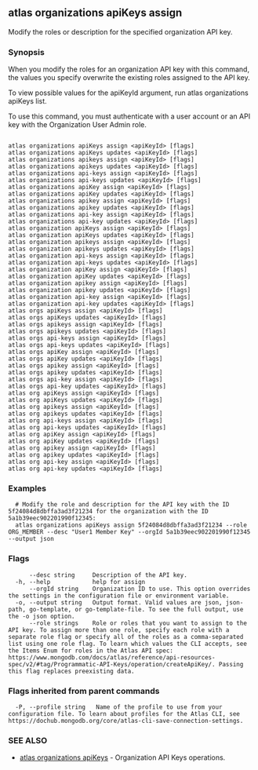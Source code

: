 ## atlas organizations apiKeys assign

Modify the roles or description for the specified organization API key.


### Synopsis

When you modify the roles for an organization API key with this command, the values you specify overwrite the existing roles assigned to the API key.
		
To view possible values for the apiKeyId argument, run atlas organizations apiKeys list.

To use this command, you must authenticate with a user account or an API key with the Organization User Admin role.



```

atlas organizations apiKeys assign <apiKeyId> [flags]
atlas organizations apiKeys updates <apiKeyId> [flags]
atlas organizations apikeys assign <apiKeyId> [flags]
atlas organizations apikeys updates <apiKeyId> [flags]
atlas organizations api-keys assign <apiKeyId> [flags]
atlas organizations api-keys updates <apiKeyId> [flags]
atlas organizations apiKey assign <apiKeyId> [flags]
atlas organizations apiKey updates <apiKeyId> [flags]
atlas organizations apikey assign <apiKeyId> [flags]
atlas organizations apikey updates <apiKeyId> [flags]
atlas organizations api-key assign <apiKeyId> [flags]
atlas organizations api-key updates <apiKeyId> [flags]
atlas organization apiKeys assign <apiKeyId> [flags]
atlas organization apiKeys updates <apiKeyId> [flags]
atlas organization apikeys assign <apiKeyId> [flags]
atlas organization apikeys updates <apiKeyId> [flags]
atlas organization api-keys assign <apiKeyId> [flags]
atlas organization api-keys updates <apiKeyId> [flags]
atlas organization apiKey assign <apiKeyId> [flags]
atlas organization apiKey updates <apiKeyId> [flags]
atlas organization apikey assign <apiKeyId> [flags]
atlas organization apikey updates <apiKeyId> [flags]
atlas organization api-key assign <apiKeyId> [flags]
atlas organization api-key updates <apiKeyId> [flags]
atlas orgs apiKeys assign <apiKeyId> [flags]
atlas orgs apiKeys updates <apiKeyId> [flags]
atlas orgs apikeys assign <apiKeyId> [flags]
atlas orgs apikeys updates <apiKeyId> [flags]
atlas orgs api-keys assign <apiKeyId> [flags]
atlas orgs api-keys updates <apiKeyId> [flags]
atlas orgs apiKey assign <apiKeyId> [flags]
atlas orgs apiKey updates <apiKeyId> [flags]
atlas orgs apikey assign <apiKeyId> [flags]
atlas orgs apikey updates <apiKeyId> [flags]
atlas orgs api-key assign <apiKeyId> [flags]
atlas orgs api-key updates <apiKeyId> [flags]
atlas org apiKeys assign <apiKeyId> [flags]
atlas org apiKeys updates <apiKeyId> [flags]
atlas org apikeys assign <apiKeyId> [flags]
atlas org apikeys updates <apiKeyId> [flags]
atlas org api-keys assign <apiKeyId> [flags]
atlas org api-keys updates <apiKeyId> [flags]
atlas org apiKey assign <apiKeyId> [flags]
atlas org apiKey updates <apiKeyId> [flags]
atlas org apikey assign <apiKeyId> [flags]
atlas org apikey updates <apiKeyId> [flags]
atlas org api-key assign <apiKeyId> [flags]
atlas org api-key updates <apiKeyId> [flags]
```

### Examples

```
  # Modify the role and description for the API key with the ID 5f24084d8dbffa3ad3f21234 for the organization with the ID 5a1b39eec902201990f12345:
  atlas organizations apiKeys assign 5f24084d8dbffa3ad3f21234 --role ORG_MEMBER --desc "User1 Member Key" --orgId 5a1b39eec902201990f12345 --output json
```


### Flags

```
      --desc string     Description of the API key.
  -h, --help            help for assign
      --orgId string    Organization ID to use. This option overrides the settings in the configuration file or environment variable.
  -o, --output string   Output format. Valid values are json, json-path, go-template, or go-template-file. To see the full output, use the -o json option.
      --role strings    Role or roles that you want to assign to the API key. To assign more than one role, specify each role with a separate role flag or specify all of the roles as a comma-separated list using one role flag. To learn which values the CLI accepts, see the Items Enum for roles in the Atlas API spec: https://www.mongodb.com/docs/atlas/reference/api-resources-spec/v2/#tag/Programmatic-API-Keys/operation/createApiKey/. Passing this flag replaces preexisting data.

```


### Flags inherited from parent commands

```
  -P, --profile string   Name of the profile to use from your configuration file. To learn about profiles for the Atlas CLI, see https://dochub.mongodb.org/core/atlas-cli-save-connection-settings.

```

### SEE ALSO


* [atlas organizations apiKeys](atlas_organizations_apiKeys.md)	- Organization API Keys operations.



